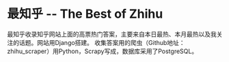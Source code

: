 # 最知乎 -- The Best of Zhihu
最知乎收录知乎网站上面的高票热门答案，主要来自本日最热、本月最热以及我关注的话题。网站用Django搭建。
收集答案用的爬虫（Github地址：zhihu_scraper）用Python，Scrapy写成，数据库采用了PostgreSQL。
